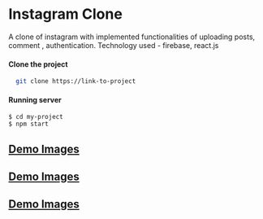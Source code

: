 # Instagram Clone

A clone of instagram with implemented functionalities of uploading posts, comment , authentication.
Technology used - firebase, react.js

#### Clone the project

```bash
  git clone https://link-to-project
```
#### Running server
````
$ cd my-project
$ npm start

````
## [Demo Images](ss1.png)
## [Demo Images](ss2.png)
## [Demo Images](ss3.png)
